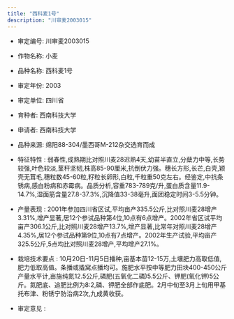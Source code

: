 ```yaml
---
title: "西科麦1号"
description: "川审麦2003015"
---
```

* 审定编号:  川审麦2003015

*  作物名称:  小麦

*  品种名称:  西科麦1号

*  审定年份:  2003

*  审定单位:  四川省

* 育种者:  西南科技大学

*  申请者:  西南科技大学

*  品种来源:  绵阳88-304/墨西哥M-212杂交选育而成

*  特征特性 : 
弱春性,成熟期比对照川麦28迟熟4天,幼苗半直立,分蘖力中等,长势较强,叶色较淡,茎秆坚韧,株高85-90厘米,抗倒伏力强。穗长方形,长芒,白壳,颖壳无茸毛,穗粒数45-60粒,籽粒长卵形,白粒,千粒重50克左右。经鉴定,中抗条锈病,感白粉病和赤霉病。品质分析,容重783-789克/升,蛋白质含量11.9-14.7%,湿面筋含量27.8-37.3%,沉降值33-38毫升,面团稳定时间3-5.5分钟。
 
*  产量表现 : 
2001年参加四川省区试,平均亩产335.5公斤,比对照川麦28增产3.31%,增产显著,居12个参试品种第4位,10点有6点增产。2002年省区试平均亩产306.1公斤,比对照川麦28增产13.7%,增产显著,比常年对照川麦28增产4.35%,居12个参试品种第9位,10点有7点增产。2002年生产试验,平均亩产325.5公斤,5点均比对照川麦28增产,平均增产27.1%。

*  栽培技术要点 : 
10月20日-11月5日播种,亩基本苗12-15万,土壤肥力高取低值,肥力低取高值。条播或撬窝点播均可。施肥水平按中等肥力田块400-450公斤产量水平计,亩施纯氮12.5公斤,磷肥(五氧化二磷)5.5公斤、钾肥(氧化钾)5公斤。氮肥底、追肥比例为8:2,磷、钾肥全部作底肥。2月中旬至3月上旬用甲基托布津、粉锈宁防治病2次,九成黄收获。

*  审定意见 : 

